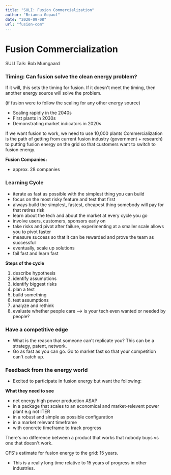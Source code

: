 ```yaml
---
title: "SULI: Fusion Commercialization"
author: "Brianna Gopaul"
date: "2020-09-08"
url: "fusion-com"
...
```


# Fusion Commercialization
SULI Talk: Bob Mumgaard 

### Timing: Can fusion solve the clean energy problem? 

If it will, this sets the timing for fusion. If it doesn't meet the timing, then another energy source will solve the problem. 

(if fusion were to follow the scaling for any other energy source) 

- Scaling rapidly in the 2040s
- First plants in 2030s
- Demonstrating market indicators in 2020s 

If we want fusion to work, we need to use 10,000 plants
Commercialization is the path of getting from current fusion industry (government + research) to putting fusion energy on the grid so that customers want to switch to fusion energy. 

**Fusion Companies:** 
- approx. 28 companies 

### Learning Cycle
- iterate as fast as possible with the simplest thing you can build 
- focus on the most risky feature and test that first
- always build the simplest, fastest, cheapest thing somebody will pay for that retires risk
- learn about the tech and about the market at every cycle you go 
- involve users, customers, sponsors early on
- take risks and pivot after failure, experimenting at a smaller scale allows you to pivot faster
- measure success so that it can be rewarded and prove the team as successful 
- eventually, scale up solutions
- fail fast and learn fast

**Steps of the cycle**
1. describe hypothesis 
2. identify assumptions
3. identify biggest risks
4. plan a test
5. build something
6. test assumptions
7. analyze and rethink 
8. evaluate whether people care --> is your tech even wanted or needed by people? 

### Have a competitive edge
- What is the reason that someone can't replicate you? This can be a strategy, patent, network. 
- Go as fast as you can go. Go to market fast so that your competition can't catch up. 

### Feedback from the energy world
- Excited to participate in fusion energy but want the following: 

**What they need to see** 
- net energy high power production ASAP
- in a package that scales to an economical and market-relevent power plant e.g not ITER
- in a robust and simple as possible configuration
- in a market relevant timeframe 
- with concrete timeframe to track progress

There's no difference between a product that works that nobody buys vs one that doesn't work. 

CFS's estimate for fusion energy to the grid: 15 years. 
- This is a really long time relative to 15 years of progress in other industries. 
